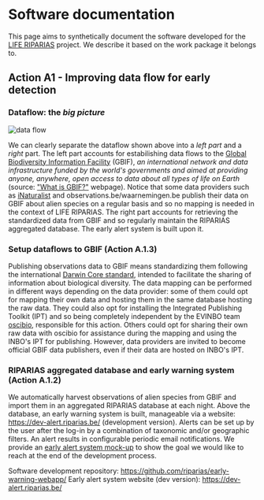 # Software documentation

This page aims to synthetically document the software developed for the [LIFE RIPARIAS](https://www.riparias.be/) project. We describe it based on the work package it belongs to.

## Action A1 - Improving data flow for early detection

### Dataflow: the _big picture_

![data flow](https://user-images.githubusercontent.com/33662631/144014672-1da9a7b4-e3a6-4841-bb75-3facfefae7fb.png)

We can clearly separate the dataflow shown above into a _left part_ and a _right_ part. The left part accounts for estabilishing data flows to the [Global Biodiversity Information Facility](https://www.gbif.org/) (GBIF), _an international network and data infrastructure funded by the world's governments and aimed at providing anyone, anywhere, open access to data about all types of life on Earth_ (source: ["What is GBIF?"](https://www.gbif.org/what-is-gbif) webpage). Notice that some data providers such as [iNaturalist](https://inaturalist.org/) and observations.be/waarnemingen.be publish their data on GBIF about alien species on a regular basis and so no mapping is needed in the context of LIFE RIPARIAS. The right part accounts for retrieving the standardized data from GBIF and so regularly maintain the RIPARIAS aggregated database. The early alert system is built upon it.

### Setup dataflows to GBIF (Action A.1.3)

Publishing observations data to GBIF means standardizing them following the international [Darwin Core standard](https://dwc.tdwg.org/), intended to facilitate the sharing of information about biological diversity. The data mapping can be performed in different ways depending on the data provider: some of them could opt for mapping their own data and hosting them in the same database hosting the raw data. They could also opt for installing the Integrated Publishing Toolkit (IPT) and so being completely independent by the EVINBO team [oscibio](https://oscibio.inbo.be/), responsible for this action. Others could opt for sharing their own raw data with oscibio for assistance during the mapping and using the INBO's IPT for publishing. However, data providers are invited to become official GBIF data publishers, even if their data are hosted on INBO's IPT.

### RIPARIAS aggregated database and early warning system (Action A.1.2)

We automatically harvest observations of alien species from GBIF and import them in an aggregated RIPARIAS database at each night. Above the database, an early warning system is built, manageable via a website: https://dev-alert.riparias.be/ (development version). Alerts can be set up by the user after the log-in by a combination of taxonomic and/or geographic filters. An alert results in configurable periodic email notifications. We provide an [early alert system mock-up](https://docs.google.com/presentation/d/1axpzA7atQgIpoqcgrxY1tShL77pPQ5ZCFnLYft4Lmo8/edit?usp=sharing) to show the goal we would like to reach at the end of the development process.

Software development repository: https://github.com/riparias/early-warning-webapp/
Early alert system website (dev version): https://dev-alert.riparias.be/

